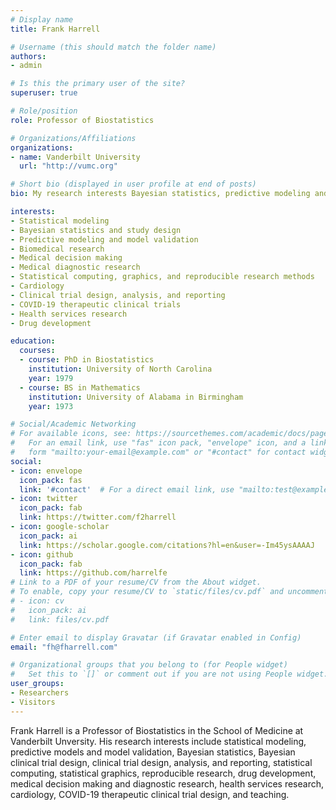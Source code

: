 ```yaml
---
# Display name
title: Frank Harrell

# Username (this should match the folder name)
authors:
- admin

# Is this the primary user of the site?
superuser: true

# Role/position
role: Professor of Biostatistics

# Organizations/Affiliations
organizations:
- name: Vanderbilt University
  url: "http://vumc.org"

# Short bio (displayed in user profile at end of posts)
bio: My research interests Bayesian statistics, predictive modeling and model validation, clinical trials, health services research, cardiology, and COVID-19 therapeutics.

interests:
- Statistical modeling
- Bayesian statistics and study design
- Predictive modeling and model validation
- Biomedical research
- Medical decision making
- Medical diagnostic research
- Statistical computing, graphics, and reproducible research methods
- Cardiology
- Clinical trial design, analysis, and reporting
- COVID-19 therapeutic clinical trials
- Health services research
- Drug development

education:
  courses:
  - course: PhD in Biostatistics
    institution: University of North Carolina
    year: 1979
  - course: BS in Mathematics
    institution: University of Alabama in Birmingham
    year: 1973

# Social/Academic Networking
# For available icons, see: https://sourcethemes.com/academic/docs/page-builder/#icons
#   For an email link, use "fas" icon pack, "envelope" icon, and a link in the
#   form "mailto:your-email@example.com" or "#contact" for contact widget.
social:
- icon: envelope
  icon_pack: fas
  link: '#contact'  # For a direct email link, use "mailto:test@example.org".
- icon: twitter
  icon_pack: fab
  link: https://twitter.com/f2harrell
- icon: google-scholar
  icon_pack: ai
  link: https://scholar.google.com/citations?hl=en&user=-Im45ysAAAAJ
- icon: github
  icon_pack: fab
  link: https://github.com/harrelfe
# Link to a PDF of your resume/CV from the About widget.
# To enable, copy your resume/CV to `static/files/cv.pdf` and uncomment the lines below.
# - icon: cv
#   icon_pack: ai
#   link: files/cv.pdf

# Enter email to display Gravatar (if Gravatar enabled in Config)
email: "fh@fharrell.com"

# Organizational groups that you belong to (for People widget)
#   Set this to `[]` or comment out if you are not using People widget.
user_groups:
- Researchers
- Visitors
---
```


Frank Harrell is a Professor of Biostatistics in the School of Medicine at Vanderbilt Unversity.  His research interests include statistical modeling, predictive models and model validation, Bayesian statistics, Bayesian clinical trial design, clinical trial design, analysis, and reporting, statistical computing, statistical graphics, reproducible research, drug development, medical decision making and diagnostic research, health services research, cardiology, COVID-19 therapeutic clinical trial design, and teaching.
